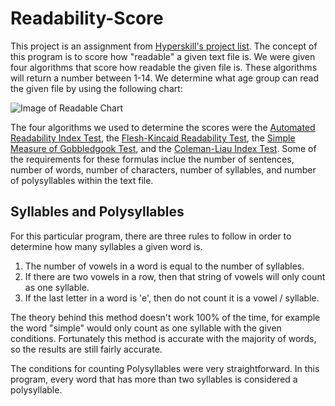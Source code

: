 # Readability-Score
This project is an assignment from [Hyperskill's project list](https://hyperskill.org/projects/39). The concept of this program is to score how "readable" a given text file is. 
We were given four algorithms that score how readable the given file is. These algorithms will return a number between 1-14. We determine what age group can read the given file by
using the following chart:

![Image of Readable Chart](https://i.imgur.com/fLbwYwb.png)

The four algorithms we used to determine the scores were the [Automated Readability Index Test](https://en.wikipedia.org/wiki/Automated_readability_index), the 
[Flesh-Kincaid Readability Test](https://en.wikipedia.org/wiki/Flesch%E2%80%93Kincaid_readability_tests), the [Simple Measure of Gobbledgook Test](https://en.wikipedia.org/wiki/SMOG),
and the [Coleman-Liau Index Test](https://en.wikipedia.org/wiki/Coleman%E2%80%93Liau_index). Some of the requirements for these formulas inclue the number of sentences,
number of words, number of characters, number of syllables, and number of polysyllables within the text file.

## Syllables and Polysyllables

For this particular program, there are three rules to follow in order to determine how many syllables a given word is.

1. The number of vowels in a word is equal to the number of syllables.
2. If there are two vowels in a row, then that string of vowels will only count as one syllable.
3. If the last letter in a word is 'e', then do not count it is a vowel / syllable.

The theory behind this method doesn't work 100% of the time, for example the word "simple" would only count as one syllable with the given conditions. Fortunately this method is
accurate with the majority of words, so the results are still fairly accurate. 

The conditions for counting Polysyllables were very straightforward. In this program, every word that has more than two syllables is considered a polysyllable.
